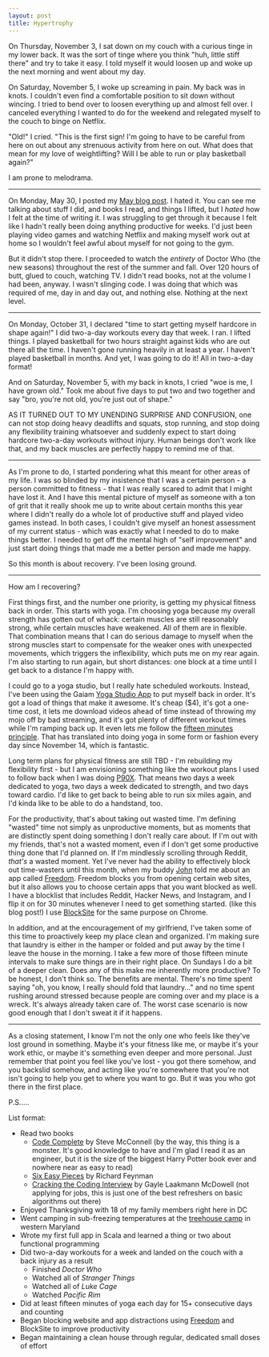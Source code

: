 ```yaml
---
layout: post
title: Hypertrophy
---
```


On Thursday, November 3, I sat down on my couch with a curious tinge in my lower back. It was the sort of tinge where you think "huh, little stiff there" and try to take it easy. I told myself it would loosen up and woke up the next morning and went about my day.

On Saturday, November 5, I woke up screaming in pain. My back was in knots. I couldn't even find a comfortable position to sit down without wincing. I tried to bend over to loosen everything up and almost fell over. I canceled everything I wanted to do for the weekend and relegated myself to the couch to binge on Netflix.

"Old!" I cried. "This is the first sign! I'm going to have to be careful from here on out about any strenuous activity from here on out. What does that mean for my love of weightlifting? Will I be able to run or play basketball again?"

I am prone to melodrama.

* * *

On Monday, May 30, I posted my [May blog post](http://josephmosby.com/2016/05/30/a-may-recap.html). I hated it. You can see me talking about stuff I did, and books I read, and things I lifted, but I *hated* how I felt at the time of writing it. I was struggling to get through it because I felt like I hadn't really been doing anything productive for weeks. I'd just been playing video games and watching Netflix and making myself work out at home so I wouldn't feel awful about myself for not going to the gym.

But it didn't stop there. I proceeded to watch the *entirety* of Doctor Who (the new seasons) throughout the rest of the summer and fall. Over 120 hours of butt, glued to couch, watching TV. I didn't read books, not at the volume I had been, anyway. I wasn't slinging code. I was doing that which was required of me, day in and day out, and nothing else. Nothing at the next level.

* * *

On Monday, October 31, I declared "time to start getting myself hardcore in shape again!" I did two-a-day workouts every day that week. I ran. I lifted things. I played basketball for two hours straight against kids who are out there all the time. I haven't gone running heavily in at least a year. I haven't played basketball in months. And yet, I was going to do it! All in two-a-day format!

And on Saturday, November 5, with my back in knots, I cried "woe is me, I have grown old." Took me about five days to put two and two together and say "bro, you're not old, you're just out of shape."

AS IT TURNED OUT TO MY UNENDING SURPRISE AND CONFUSION, one can not stop doing heavy deadlifts and squats, stop running, and stop doing any flexibility training whatsoever and suddenly expect to start doing hardcore two-a-day workouts without injury. Human beings don't work like that, and my back muscles are perfectly happy to remind me of that.

* * *

As I'm prone to do, I started pondering what this meant for other areas of my life. I was so blinded by my insistence that I was a certain person - a person committed to fitness - that I was really scared to admit that I might have lost it. And I have this mental picture of myself as someone with a ton of grit that it really shook me up to write about certain months this year where I didn't really do a whole lot of productive stuff and played video games instead. In both cases, I couldn't give myself an honest assessment of my current status - which was exactly what I needed to do to make things better. I needed to get off the mental high of "self improvement" and just start doing things that made me a better person and made me happy.

So this month is about recovery. I've been losing ground.

* * *

How am I recovering?

First things first, and the number one priority, is getting my physical fitness back in order. This starts with yoga. I'm choosing yoga because my overall strength has gotten out of whack: certain muscles are still reasonably strong, while certain muscles have weakened. All of them are in flexible. That combination means that I can do serious damage to myself when the strong muscles start to compensate for the weaker ones with unexpected movements, which triggers the inflexibility, which puts me on my rear again. I'm also starting to run again, but short distances: one block at a time until I get back to a distance I'm happy with.

I could go to a yoga studio, but I really hate scheduled workouts. Instead, I've been using the Gaiam [Yoga Studio App](http://yogastudioapp.com/) to put myself back in order. It's got a load of things that make it awesome. It's cheap ($4), it's got a one-time cost, it lets me download videos ahead of time instead of throwing my mojo off by bad streaming, and it's got plenty of different workout times while I'm ramping back up. It even lets me follow the [fifteen minutes principle](http://josephmosby.com/2016/09/30/september-or-fifteen-minutes.html). That has translated into doing yoga in some form or fashion every day since November 14, which is fantastic.

Long term plans for physical fitness are still TBD - I'm rebuilding my flexibility first - but I am envisioning something like the workout plans I used to follow back when I was doing [P90X](https://www.beachbody.com/product/fitness_programs/p90x.do). That means two days a week dedicated to yoga, two days a week dedicated to strength, and two days toward cardio. I'd like to get back to being able to run six miles again, and I'd kinda like to be able to do a handstand, too.

For the productivity, that's about taking out wasted time. I'm defining "wasted" time not simply as unproductive moments, but as moments that are distinctly spent doing something I don't really care about. If I'm out with my friends, that's not a wasted moment, even if I don't get some productive thing done that I'd planned on. If I'm mindlessly scrolling through Reddit, *that's* a wasted moment. Yet I've never had the ability to effectively block out time-wasters until this month, when my buddy [John](https://johnhendel.com/) told me about an app called [Freedom](https://freedom.to). Freedom blocks you from opening certain web sites, but it also allows you to choose certain apps that you want blocked as well. I have a blocklist that includes Reddit, Hacker News, and Instagram, and I flip it on for 30 minutes whenever I need to get something started. (like this blog post!) I use [BlockSite](https://chrome.google.com/webstore/detail/block-site/eiimnmioipafcokbfikbljfdeojpcgbh?hl=en) for the same purpose on Chrome.

In addition, and at the encouragement of my girlfriend, I've taken some of this time to proactively keep my place clean and organized. I'm making sure that laundry is either in the hamper or folded and put away by the time I leave the house in the morning. I take a few more of those fifteen minute intervals to make sure things are in their right place. On Sundays I do a bit of a deeper clean. Does any of this make me inherently more productive? To be honest, I don't think so. The benefits are mental. There's no time spent saying "oh, you know, I really should fold that laundry..." and no time spent rushing around stressed because people are coming over and my place is a wreck. It's always already taken care of. The worst case scenario is now good enough that I don't sweat it if it happens.

* * *

As a closing statement, I know I'm not the only one who feels like they've lost ground in something. Maybe it's your fitness like me, or maybe it's your work ethic, or maybe it's something even deeper and more personal. Just remember that point you feel like you've lost - you got there somehow, and you backslid somehow, and acting like you're somewhere that you're not isn't going to help you get to where you want to go. But it was you who got there in the first place.

P.S.....

List format:

* Read two books
    * [Code Complete](http://amzn.to/2f51QA8) by Steve McConnell (by the way, this thing is a monster. It's good knowledge to have and I'm glad I read it as an engineer, but it is the size of the biggest Harry Potter book ever and nowhere near as easy to read)
    * [Six Easy Pieces](http://amzn.to/2f51QA8) by Richard Feynman
    * [Cracking the Coding Interview](http://amzn.to/2gAyvNX) by Gayle Laakmann McDowell (not applying for jobs, this is just one of the best refreshers on basic algorithms out there)
* Enjoyed Thanksgiving with 18 of my family members right here in DC
* Went camping in sub-freezing temperatures at the [treehouse camp](http://thetreehousecamp.com/) in western Maryland
* Wrote my first full app in Scala and learned a thing or two about functional programming
* Did two-a-day workouts for a week and landed on the couch with a back injury as a result
    * Finished *Doctor Who*
    * Watched all of *Stranger Things*
    * Watched all of *Luke Cage*
    * Watched *Pacific Rim*
* Did at least fifteen minutes of yoga each day for 15+ consecutive days and counting
* Began blocking website and app distractions using [Freedom](https://freedom.to) and BlockSite to improve productivity
* Began maintaining a clean house through regular, dedicated small doses of effort

